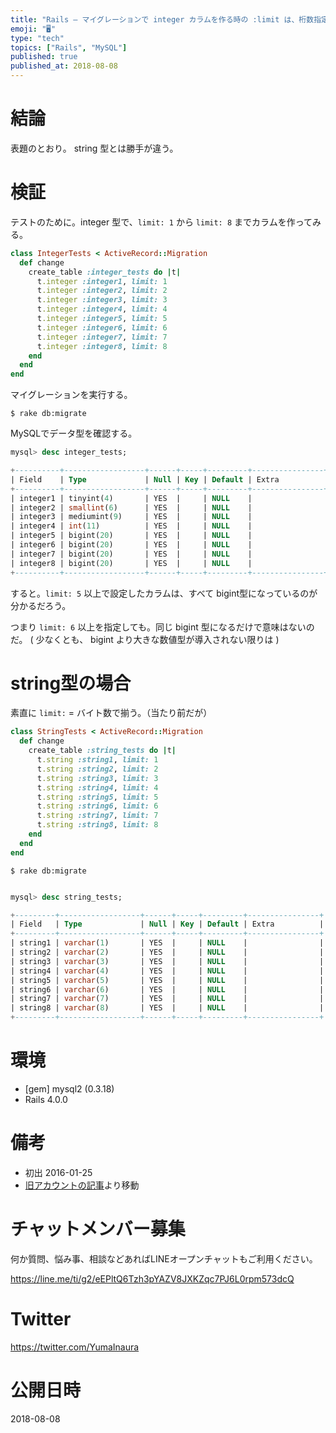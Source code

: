 ```yaml
---
title: "Rails — マイグレーションで integer カラムを作る時の :limit は、桁数指定ではない ( バイト数指定だ )"
emoji: "🖥"
type: "tech"
topics: ["Rails", "MySQL"]
published: true
published_at: 2018-08-08
---
```


# 結論

表題のとおり。
string 型とは勝手が違う。

# 検証

テストのために。integer 型で、`limit: 1` から `limit: 8` までカラムを作ってみる。

```rb:db/migrate/xxxxxxxxxxx_integer_tests.rb
class IntegerTests < ActiveRecord::Migration
  def change
    create_table :integer_tests do |t|
      t.integer :integer1, limit: 1
      t.integer :integer2, limit: 2
      t.integer :integer3, limit: 3
      t.integer :integer4, limit: 4
      t.integer :integer5, limit: 5
      t.integer :integer6, limit: 6
      t.integer :integer7, limit: 7
      t.integer :integer8, limit: 8
    end
  end
end

```

マイグレーションを実行する。

```
$ rake db:migrate
```

MySQLでデータ型を確認する。

```sql
mysql> desc integer_tests;

+----------+------------------+------+-----+---------+----------------+
| Field    | Type             | Null | Key | Default | Extra          |
+----------+------------------+------+-----+---------+----------------+
| integer1 | tinyint(4)       | YES  |     | NULL    |                |
| integer2 | smallint(6)      | YES  |     | NULL    |                |
| integer3 | mediumint(9)     | YES  |     | NULL    |                |
| integer4 | int(11)          | YES  |     | NULL    |                |
| integer5 | bigint(20)       | YES  |     | NULL    |                |
| integer6 | bigint(20)       | YES  |     | NULL    |                |
| integer7 | bigint(20)       | YES  |     | NULL    |                |
| integer8 | bigint(20)       | YES  |     | NULL    |                |
+----------+------------------+------+-----+---------+----------------+
```

すると。`limit: 5` 以上で設定したカラムは、すべて bigint型になっているのが分かるだろう。

つまり `limit: 6` 以上を指定しても。同じ bigint 型になるだけで意味はないのだ。
( 少なくとも、 bigint より大きな数値型が導入されない限りは )


# string型の場合

素直に `limit:` = バイト数で揃う。（当たり前だが）

```rb:db/migrate/xxxxxxxxxxx_string_tests.rb
class StringTests < ActiveRecord::Migration
  def change
    create_table :string_tests do |t|
      t.string :string1, limit: 1
      t.string :string2, limit: 2
      t.string :string3, limit: 3
      t.string :string4, limit: 4
      t.string :string5, limit: 5
      t.string :string6, limit: 6
      t.string :string7, limit: 7
      t.string :string8, limit: 8
    end
  end
end
```

```
$ rake db:migrate
```

```sql

mysql> desc string_tests;

+---------+------------------+------+-----+---------+----------------+
| Field   | Type             | Null | Key | Default | Extra          |
+---------+------------------+------+-----+---------+----------------+
| string1 | varchar(1)       | YES  |     | NULL    |                |
| string2 | varchar(2)       | YES  |     | NULL    |                |
| string3 | varchar(3)       | YES  |     | NULL    |                |
| string4 | varchar(4)       | YES  |     | NULL    |                |
| string5 | varchar(5)       | YES  |     | NULL    |                |
| string6 | varchar(6)       | YES  |     | NULL    |                |
| string7 | varchar(7)       | YES  |     | NULL    |                |
| string8 | varchar(8)       | YES  |     | NULL    |                |
+---------+------------------+------+-----+---------+----------------+
```


# 環境

- [gem] mysql2 (0.3.18) 
- Rails 4.0.0

# 備考

- 初出 2016-01-25 
- [旧アカウントの記事](https://qiita.com/Yinaura/items/cede8324d08993d2065c)より移動








<!-- Update From Qiita API -->

# チャットメンバー募集


何か質問、悩み事、相談などあればLINEオープンチャットもご利用ください。

https://line.me/ti/g2/eEPltQ6Tzh3pYAZV8JXKZqc7PJ6L0rpm573dcQ





# Twitter


https://twitter.com/YumaInaura


<!-- Update From Qiita API -->



# 公開日時

2018-08-08

